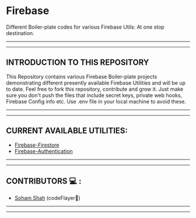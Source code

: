 # Firebase
Different Boiler-plate codes for various Firebase Utils: At one stop destination.

---
---

## INTRODUCTION TO THIS REPOSITORY

This Repository contains various Firebase Boiler-plate projects demonstrating different presently available Firebase Utilities and will be up to date. Feel free to fork this repository, contribute and grow it. 
Just make sure you don't push the files that include secret keys, private web hooks, Firebase Config info etc. Use .env file in your local machine to avoid these.

---
---

## CURRENT AVAILABLE UTILITIES:

* [Firebase-Firestore](https://github.com/sohamsshah/Firebase/tree/master/Firestore)
* [Firebase-Authentication](https://github.com/sohamsshah/Firebase/tree/master/FirebaseAuth)

---
---

## CONTRIBUTORS 💻 :

* [Soham Shah](https://github.com/sohamsshah) (codeFlayer🎃)

---
---

